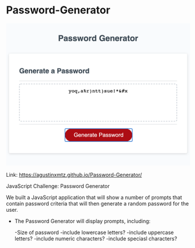 # Password-Generator

<img src="./Screen Shot.png"/>

Link: https://agustinxmtz.github.io/Password-Generator/

JavaScript Challenge: Password Generator

We built a JavaScript application that will show a number of prompts that contain password criteria that will then generate a random password for the user.

- The Password Generator will display prompts, including:

    -Size of password 
    -include lowercase letters?
    -include uppercase letters?
    -include numeric characters?
    -include speciasl characters?
